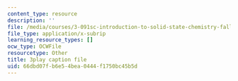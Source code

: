 ```yaml
---
content_type: resource
description: ''
file: /media/courses/3-091sc-introduction-to-solid-state-chemistry-fall-2010/66dbd07fb6e54bea0444f1750bc45b5d_xu-p6Ffh-A.srt
file_type: application/x-subrip
learning_resource_types: []
ocw_type: OCWFile
resourcetype: Other
title: 3play caption file
uid: 66dbd07f-b6e5-4bea-0444-f1750bc45b5d
---
```

